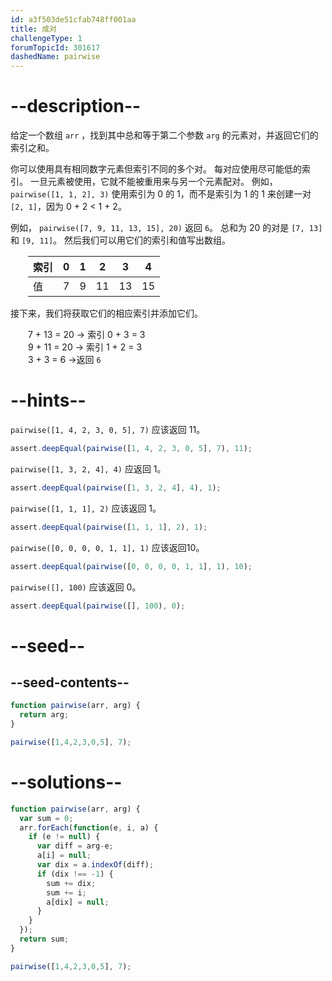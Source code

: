 ```yaml
---
id: a3f503de51cfab748ff001aa
title: 成对
challengeType: 1
forumTopicId: 301617
dashedName: pairwise
---
```


# --description--

给定一个数组 `arr` ，找到其中总和等于第二个参数 `arg` 的元素对，并返回它们的索引之和。

你可以使用具有相同数字元素但索引不同的多个对。 每对应使用尽可能低的索引。 一旦元素被使用，它就不能被重用来与另一个元素配对。 例如， `pairwise([1, 1, 2], 3)` 使用索引为 0 的 1，而不是索引为 1 的 1 来创建一对 `[2, 1]`，因为 0 + 2 &lt; 1 + 2。

例如， `pairwise([7, 9, 11, 13, 15], 20)` 返回 `6`。 总和为 20 的对是 `[7, 13]` 和 `[9, 11]`。 然后我们可以用它们的索引和值写出数组。

<div style='margin-left: 2em;'>

| 索引 | 0 | 1 | 2  | 3  | 4  |
| ----- | - | - | -- | -- | -- |
| 值 | 7 | 9 | 11 | 13 | 15 |

</div>

接下来，我们将获取它们的相应索引并添加它们。

<div style='margin-left: 2em;'>

7 + 13 = 20 → 索引 0 + 3 = 3  
9 + 11 = 20 → 索引 1 + 2 = 3  
3 + 3 = 6 →返回 `6`

</div>

# --hints--

`pairwise([1, 4, 2, 3, 0, 5], 7)` 应该返回 11。

```js
assert.deepEqual(pairwise([1, 4, 2, 3, 0, 5], 7), 11);
```

`pairwise([1, 3, 2, 4], 4)` 应返回 1。

```js
assert.deepEqual(pairwise([1, 3, 2, 4], 4), 1);
```

`pairwise([1, 1, 1], 2)` 应该返回 1。

```js
assert.deepEqual(pairwise([1, 1, 1], 2), 1);
```

`pairwise([0, 0, 0, 0, 1, 1], 1)` 应该返回10。

```js
assert.deepEqual(pairwise([0, 0, 0, 0, 1, 1], 1), 10);
```

`pairwise([], 100)` 应该返回 0。

```js
assert.deepEqual(pairwise([], 100), 0);
```

# --seed--

## --seed-contents--

```js
function pairwise(arr, arg) {
  return arg;
}

pairwise([1,4,2,3,0,5], 7);
```

# --solutions--

```js
function pairwise(arr, arg) {
  var sum = 0;
  arr.forEach(function(e, i, a) {
    if (e != null) {
      var diff = arg-e;
      a[i] = null;
      var dix = a.indexOf(diff);
      if (dix !== -1) {
        sum += dix;
        sum += i;
        a[dix] = null;
      }
    }
  });
  return sum;
}

pairwise([1,4,2,3,0,5], 7);
```
